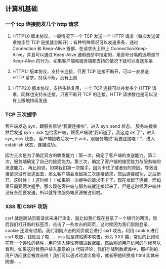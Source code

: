 ## 计算机基础

### 一个 tcp 连接能发几个 http 请求

1. HTTP1.0 版本协议，一般情况下一个 TCP 发送一个 HTTP 请求（每次发送请求完毕后 TCP 链接就会断开）；有种特殊情况可以发送多条，通过 Connection 和 Keep-Alive 首部，在请求头上带上 Connection:Keep-Alive，并且可以通过 Keep-Alive 通用首部中指定的，用逗号分隔的选项调节 Keep-Alive 的行为，如果客户端和服务端都支持的情况下就可以发送多条

2. HTTP1.1 版本协议，支持长连接，只要 TCP 连接不断开，可以一直发送 HTTP 请求，持续不断，没有上限
3. HTTP2.0 版本协议，支持多路复用，一个 TCP 连接可以并发多个 HTTP 请求，同样也支持长连接，只要不断开 TCP 的连接，HTTP 请求数也是可以没有上限地持续发送

### TCP 三次握手

客户端发送 syn，跟服务器说“我要连接啦”，进入 syn_send 状态。
服务端接收然后发送 syn + ack 包给客户端，跟客户端说“我知道了，我这边 ok 了”，进入 syn_recv 状态。
客户端接收后发一个 ack，跟服务端说”我要连接咯！“，进入 establish 状态，连接成功。

因为三次是为了确定双方的收发能力：第一次，确定了客户端的发送能力。第二次，服务端确定了自己的接受能力。第三次，确定了客户端的接受能力与服务端的发送能力。
再比如说，如果我们第一次握手，因为卡住了或者别的原因，导致连接请求没有发送出去，那么客户端会发起第二次连接请求，然后连接成功，之后断开。这时候！！这时候！！如果第一次握手的请求不卡了，现在发起了连接，而如果只需要两次握手，那么现在客户端与服务端就连接起来了，但是这时候客户端并没有东西要发送，所以就导致服务端资源被占用啦。

### XSS 和 CSRF 攻防

csrf 就是跨站页面请求来进行攻击，就比如我们现在登录了一个银行的网页，然后我们打开新的标签页，点击了一些攻击的网页，这时候因为我们刚刚登录，cookie 还没有过期，我们刚刚点击的网页就会进行 csrf 攻击，利用 cookie 进行 csrf 攻击，钱就没了啦......
css 就是跨站脚本攻击，分为 XXX 类，常见的比如现在有一个评论的组件，用户输入评论存储进数据库，然后别的用户访问的时候可以看到。如果这时候用户植入恶意的 js 代码评论，我们存储到数据库中，那样别的用户访问就会被攻击啦！我们可以通过过滤尖角号，或者把他转换成 html 实体来防御......
